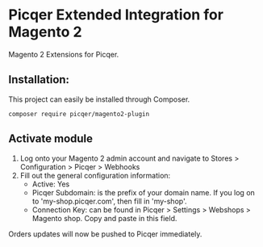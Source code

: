# Picqer Extended Integration for Magento 2
Magento 2 Extensions for Picqer. 
 
## Installation: 
This project can easily be installed through Composer.

`composer require picqer/magento2-plugin`

## Activate module
1. Log onto your Magento 2 admin account and navigate to Stores > Configuration > Picqer > Webhooks
2. Fill out the general configuration information:
    + Active: Yes
    + Picqer Subdomain: is the prefix of your domain name. If you log on to 'my-shop.picqer.com', then fill in 'my-shop'. 
    + Connection Key: can be found in Picqer > Settings > Webshops > Magento shop. Copy and paste in this field. 
    
Orders updates will now be pushed to Picqer immediately. 
